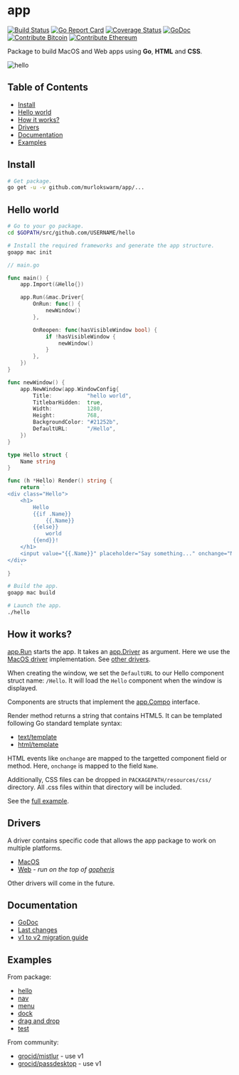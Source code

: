 # app
[![Build Status](https://travis-ci.org/murlokswarm/app.svg?branch=master)](https://travis-ci.org/murlokswarm/app)
[![Go Report Card](https://goreportcard.com/badge/github.com/murlokswarm/app)](https://goreportcard.com/report/github.com/murlokswarm/app)
[![Coverage Status](https://coveralls.io/repos/github/murlokswarm/app/badge.svg?branch=master)](https://coveralls.io/github/murlokswarm/app?branch=master)
[![GoDoc](https://godoc.org/github.com/murlokswarm/app?status.svg)](https://godoc.org/github.com/murlokswarm/app)
[![Contribute Bitcoin](https://img.shields.io/badge/contribute-bitcoin-fd9426.svg)](https://www.coinbase.com/addresses/5b483f32bec71f034450c264)
[![Contribute Ethereum](https://img.shields.io/badge/contribute-ethereum-4e92df.svg)](https://www.coinbase.com/addresses/5b483b8df2ba04096454ea62)

Package to build MacOS and Web apps using **Go**, **HTML** and **CSS**.

![hello](https://github.com/murlokswarm/app/wiki/assets/app.gif)

## Table of Contents

- [Install](#install)
- [Hello world](#hello)
- [How it works?](#howto)
- [Drivers](#drivers)
- [Documentation](#doc)
- [Examples](#examples)

<a name="install"></a>

## Install

```bash
# Get package.
go get -u -v github.com/murlokswarm/app/...
```

<a name="hello"></a>

## Hello world

```bash
# Go to your go package.
cd $GOPATH/src/github.com/USERNAME/hello

# Install the required frameworks and generate the app structure.
goapp mac init
```

```go
// main.go

func main() {
	app.Import(&Hello{})

	app.Run(&mac.Driver{
		OnRun: func() {
			newWindow()
		},

		OnReopen: func(hasVisibleWindow bool) {
			if !hasVisibleWindow {
				newWindow()
			}
		},
	})
}

func newWindow() {
	app.NewWindow(app.WindowConfig{
		Title:           "hello world",
		TitlebarHidden:  true,
		Width:           1280,
		Height:          768,
		BackgroundColor: "#21252b",
		DefaultURL:      "/Hello",
	})
}

type Hello struct {
	Name string
}

func (h *Hello) Render() string {
	return `
<div class="Hello">
	<h1>
		Hello
		{{if .Name}}
			{{.Name}}
		{{else}}
			world
		{{end}}!
	</h1>
	<input value="{{.Name}}" placeholder="Say something..." onchange="Name" autofocus>
</div>
	`
}
```

```bash
# Build the app.
goapp mac build

# Launch the app.
./hello
```

<a name="howto"></a>

## How it works?

[app.Run](https://godoc.org/github.com/murlokswarm/app#Run) starts the app. 
It takes an 
[app.Driver](https://godoc.org/github.com/murlokswarm/app#Driver) as argument. 
Here we use the
[MacOS driver](https://godoc.org/github.com/murlokswarm/app/drivers/mac#Driver) 
implementation.
See [other drivers](#drivers).

When creating the window, we set the ```DefaultURL``` to our Hello component 
struct name: ```/Hello```.
It will load the ```Hello``` component when the window is displayed.

Components are structs that implement the 
[app.Compo](https://godoc.org/github.com/murlokswarm/app#Compo) 
interface.

Render method returns a string that contains HTML5.
It can be templated following Go standard template syntax:

- [text/template](https://golang.org/pkg/text/template/)
- [html/template](https://golang.org/pkg/html/template/)

HTML events like ```onchange``` are mapped to the targetted component 
field or method.
Here, ```onchange``` is mapped to the field ```Name```.


Additionally, CSS files can be dropped in ```PACKAGEPATH/resources/css/``` directory.
All .css files within that directory will be included.

See the 
[full example](https://github.com/murlokswarm/app/tree/master/examples/hello).

<a name="drivers"></a>

## Drivers
A driver contains specific code that allows the app package to work on multiple 
platforms.

- [MacOS](https://godoc.org/github.com/murlokswarm/app/drivers/mac)
- [Web](https://godoc.org/github.com/murlokswarm/app/drivers/web) - *run on the top of [gopherjs](https://github.com/gopherjs/gopherjs)*

Other drivers will come in the future.

<a name="doc"></a>

## Documentation

- [GoDoc](https://godoc.org/github.com/murlokswarm/app)
- [Last changes](https://github.com/murlokswarm/app/blob/master/History.md)
- [v1 to v2 migration guide](https://github.com/murlokswarm/app/wiki/V1ToV2)

<a name="examples"></a>

## Examples
From package:
- [hello](https://github.com/murlokswarm/app/tree/master/examples/hello)
- [nav](https://github.com/murlokswarm/app/tree/master/examples/nav)
- [menu](https://github.com/murlokswarm/app/tree/master/examples/menu)
- [dock](https://github.com/murlokswarm/app/tree/master/examples/dock)
- [drag and drop](https://github.com/murlokswarm/app/tree/master/examples/dragdrop)
- [test](https://github.com/murlokswarm/app/tree/master/examples/test)

From community:
- [grocid/mistlur](https://github.com/grocid/mistlur) - use v1
- [grocid/passdesktop](https://github.com/grocid/passdesktop) - use v1

